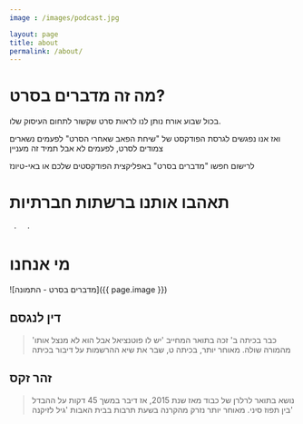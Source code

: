 ```yaml
---
image : /images/podcast.jpg

layout: page
title: about
permalink: /about/
---
```


# מה זה מדברים בסרט?
בכול שבוע אורח נותן לנו לראות סרט שקשור לתחום העיסוק שלו.

ואז אנו נפגשים לגרסת הפודקסט של "שיחת הפאב שאחרי הסרט" 
לפעמים נשארים צמודים לסרט, לפעמים לא
אבל תמיד זה מעניין

לרישום חפשו "מדברים בסרט" באפליקצית הפודקסטים שלכם או באי-טיונז

# תאהבו אותנו ברשתות חברתיות
<div class="custom-links">
    <a class="icon-twitter" href="https://twitter.com/MovieTalkerCast" title="פה אנחנו מצייצים">
        <i class="fa fa-twitter"></i>
    </a>
    &nbsp;&nbsp;·&nbsp;&nbsp;
    <a class="icon-facebook" href="https://facebook.com/MovieTalkerCast/" title="בקרו אותנו בפייסבוק">
        <i class="fa fa-facebook"></i>
    </a>
    &nbsp;&nbsp;·&nbsp;&nbsp;
</div>

#  מי אנחנו
![מדברים בסרט - התמונה]({{ page.image }})
## דין לנגסם
> כבר בכיתה ב' זכה בתואר המחייב 'יש לו פוטנציאל אבל הוא לא מנצל אותו' מהמורה שולה.
> מאוחר יותר, בכיתה ט, שבר את שיא ההרשמות על דיבור בכיתה

## זהר זקס
> נושא בתואר לרלרן של כבוד מאז שנת 2015, אז דיבר במשך 45 דקות על ההבדל בין תפוז סיני.
> מאוחר יותר נזרק מהקרנה בשעת תרבות בבית האבות 'גיל לזיקנה'






